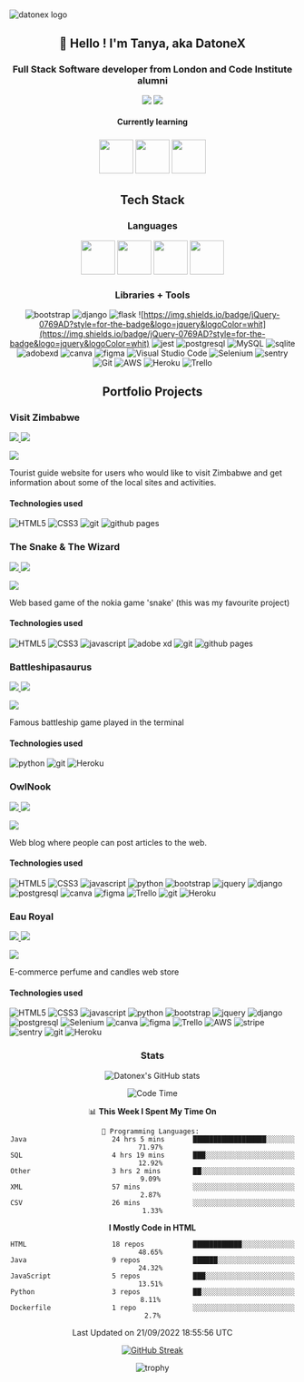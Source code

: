 #

![datonex logo](assets/profile-banner-moving.gif)

## <div style="text-align: center;"> :wave: Hello ! I'm Tanya, aka DatoneX </div>

### <div style="text-align: center;">Full Stack Software developer from London and Code Institute alumni </div>

<div style="text-align: center;"> <a href="https://www.linkedin.com/in/tanyagomwe10/" ><img src="https://img.shields.io/badge/linkedin-%230077B5.svg?style=for-the-badge&logo=linkedin&logoColor=white" /></a> <a href="https://www.discord/users/datonex#9338/" ><img src="https://img.shields.io/badge/Discord-5865F2?style=for-the-badge&logo=discord&logoColor=white" /></a> </div>

#### <div style="text-align: center;"> Currently learning </div>

### <div style="text-align: center;"> <img src="https://cdn.jsdelivr.net/gh/devicons/devicon/icons/react/react-original-wordmark.svg" height="60" /> <img src="https://cdn.jsdelivr.net/gh/devicons/devicon/icons/java/java-original-wordmark.svg" height="60" /> <img src="https://cdn.jsdelivr.net/gh/devicons/devicon/icons/docker/docker-plain-wordmark.svg" height="60" />

## <div style="text-align: center;"> Tech Stack </div>

### <div style="text-align: center;"> Languages </div>

<div style="text-align: center;"> <img src="https://cdn.jsdelivr.net/gh/devicons/devicon/icons/html5/html5-plain-wordmark.svg" height="60" /> <img src="https://cdn.jsdelivr.net/gh/devicons/devicon/icons/css3/css3-plain-wordmark.svg" height="60" /> <img src="https://cdn.jsdelivr.net/gh/devicons/devicon/icons/javascript/javascript-original.svg" height="60" /> <img src="https://cdn.jsdelivr.net/gh/devicons/devicon/icons/python/python-original-wordmark.svg" height="60"/> </div>

### <div style="text-align: center;"> Libraries + Tools </div>

<div style="text-align: center;">

![bootstrap](https://img.shields.io/badge/Bootstrap-563D7C?style=for-the-badge&logo=bootstrap&logoColor=white) ![django](https://img.shields.io/badge/Django-092E20?style=for-the-badge&logo=django&logoColor=green) ![flask](https://img.shields.io/badge/Flask-000000?style=for-the-badge&logo=flask&logoColor=white) ![https://img.shields.io/badge/jQuery-0769AD?style=for-the-badge&logo=jquery&logoColor=whit](https://img.shields.io/badge/jQuery-0769AD?style=for-the-badge&logo=jquery&logoColor=whit) ![jest](https://img.shields.io/badge/Jest-C21325?style=for-the-badge&logo=jest&logoColor=white) ![postgresql](https://img.shields.io/badge/PostgreSQL-316192?style=for-the-badge&logo=postgresql&logoColor=white) ![MySQL](https://img.shields.io/badge/mysql-%2300f.svg?style=for-the-badge&logo=mysql&logoColor=white) ![sqlite](https://img.shields.io/badge/SQLite-07405E?style=for-the-badge&logo=sqlite&logoColor=white) ![adobexd](https://img.shields.io/badge/Adobe%20XD-470137?style=for-the-badge&logo=Adobe%20XD&logoColor=#FF61F6) ![canva](https://img.shields.io/badge/Canva-%2300C4CC.svg?&style=for-the-badge&logo=Canva&logoColor=white) ![figma](https://img.shields.io/badge/Figma-F24E1E?style=for-the-badge&logo=figma&logoColor=white) ![Visual Studio Code](https://img.shields.io/badge/Visual%20Studio%20Code-0078d7.svg?style=for-the-badge&logo=visual-studio-code&logoColor=white) ![Selenium](https://img.shields.io/badge/-selenium-%43B02A?style=for-the-badge&logo=selenium&logoColor=white) ![sentry](https://img.shields.io/badge/Sentry-black?style=for-the-badge&logo=Sentry&logoColor=#362D59) ![Git](https://img.shields.io/badge/git-%23F05033.svg?style=for-the-badge&logo=git&logoColor=white) ![AWS](https://img.shields.io/badge/AWS-%23FF9900.svg?style=for-the-badge&logo=amazon-aws&logoColor=white) ![Heroku](https://img.shields.io/badge/heroku-%23430098.svg?style=for-the-badge&logo=heroku&logoColor=white) ![Trello](https://img.shields.io/badge/Trello-%23026AA7.svg?style=for-the-badge&logo=Trello&logoColor=white)

</div>

## <div style="text-align: center;"> Portfolio Projects </div>

### Visit Zimbabwe

<a href="https://github.com/datonex/visit-zimbabwe" style="background-color: white;" ><img src="https://img.shields.io/badge/github-%23121011.svg?style=for-the-badge&logo=github&logoColor=white" /> <a href="https://datonex.github.io/visit-zimbabwe/" style="background-color: white;"><img src="https://img.shields.io/badge/website-000000?style=for-the-badge&logo=About.me&logoColor=white" />

<a href="https://datonex.github.io/visit-zimbabwe/"><img src="assets/visit-zimbabwe.png" /></a>

Tourist guide website for users who would like to visit Zimbabwe and get information about some of the local sites and activities.

#### Technologies used

![HTML5](https://img.shields.io/badge/html5-%23E34F26.svg?style=for-the-badge&logo=html5&logoColor=white) ![CSS3](https://img.shields.io/badge/css3-%231572B6.svg?style=for-the-badge&logo=css3&logoColor=white) ![git](https://img.shields.io/badge/git-%23F05033.svg?style=for-the-badge&logo=git&logoColor=white) ![github pages](https://img.shields.io/badge/GitHub%20Pages-222222?style=for-the-badge&logo=GitHub%20Pages&logoColor=white)

### The Snake & The Wizard

<a href="https://github.com/datonex/snake-and-the-wizard" style="background-color: white;"><img src="https://img.shields.io/badge/github-%23121011.svg?style=for-the-badge&logo=github&logoColor=white" /> <a href="https://datonex.github.io/snake-and-the-wizard/" style="background-color: white;"><img src="https://img.shields.io/badge/website-000000?style=for-the-badge&logo=About.me&logoColor=white" />

<a href="https://datonex.github.io/snake-and-the-wizard/"><img src="assets/snake-and-the-wizard.png" /></a>

Web based game of the nokia game 'snake' (this was my favourite project)

#### Technologies used

![HTML5](https://img.shields.io/badge/html5-%23E34F26.svg?style=for-the-badge&logo=html5&logoColor=white) ![CSS3](https://img.shields.io/badge/css3-%231572B6.svg?style=for-the-badge&logo=css3&logoColor=white) ![javascript](https://img.shields.io/badge/JavaScript-323330?style=for-the-badge&logo=javascript&logoColor=F7DF1E) ![adobe xd](https://img.shields.io/badge/Adobe%20XD-470137?style=for-the-badge&logo=Adobe%20XD&logoColor=#FF61F6) ![git](https://img.shields.io/badge/git-%23F05033.svg?style=for-the-badge&logo=git&logoColor=white) ![github pages](https://img.shields.io/badge/GitHub%20Pages-222222?style=for-the-badge&logo=GitHub%20Pages&logoColor=white)

### Battleshipasaurus

<a href="https://github.com/datonex/battleship" style="background-color: white;"><img src="https://img.shields.io/badge/github-%23121011.svg?style=for-the-badge&logo=github&logoColor=white" /> <a href="https://battleshipasaurus.herokuapp.com/" style="background-color: white;"><img src="https://img.shields.io/badge/website-000000?style=for-the-badge&logo=About.me&logoColor=white" />

<a href="https://battleshipasaurus.herokuapp.com/"><img src="assets/battleship.png" /></a>

Famous battleship game played in the terminal

#### Technologies used

![python](https://img.shields.io/badge/Python-FFD43B?style=for-the-badge&logo=python&logoColor=blue) ![git](https://img.shields.io/badge/git-%23F05033.svg?style=for-the-badge&logo=git&logoColor=white) ![Heroku](https://img.shields.io/badge/heroku-%23430098.svg?style=for-the-badge&logo=heroku&logoColor=white)

### OwlNook

<a href="https://github.com/datonex/owl-nook-dx" style="background-color: white;"><img src="https://img.shields.io/badge/github-%23121011.svg?style=for-the-badge&logo=github&logoColor=white" /> <a href="https://owl-nook-dx.herokuapp.com/" style="background-color: white;"><img src="https://img.shields.io/badge/website-000000?style=for-the-badge&logo=About.me&logoColor=white" />

<a href="https://owl-nook-dx.herokuapp.com/"><img src="assets/owl-nook.png" /></a>

Web blog where people can post articles to the web.

#### Technologies used

![HTML5](https://img.shields.io/badge/html5-%23E34F26.svg?style=for-the-badge&logo=html5&logoColor=white) ![CSS3](https://img.shields.io/badge/css3-%231572B6.svg?style=for-the-badge&logo=css3&logoColor=white) ![javascript](https://img.shields.io/badge/JavaScript-323330?style=for-the-badge&logo=javascript&logoColor=F7DF1E) ![python](https://img.shields.io/badge/Python-FFD43B?style=for-the-badge&logo=python&logoColor=blue) ![bootstrap](https://img.shields.io/badge/Bootstrap-563D7C?style=for-the-badge&logo=bootstrap&logoColor=white) ![jquery](https://img.shields.io/badge/jQuery-0769AD?style=for-the-badge&logo=jquery&logoColor=white) ![django](https://img.shields.io/badge/Django-092E20?style=for-the-badge&logo=django&logoColor=green) ![postgresql](https://img.shields.io/badge/PostgreSQL-316192?style=for-the-badge&logo=postgresql&logoColor=white) ![canva](https://img.shields.io/badge/Canva-%2300C4CC.svg?&style=for-the-badge&logo=Canva&logoColor=white) ![figma](https://img.shields.io/badge/Figma-F24E1E?style=for-the-badge&logo=figma&logoColor=white) ![Trello](https://img.shields.io/badge/Trello-%23026AA7.svg?style=for-the-badge&logo=Trello&logoColor=white) ![git](https://img.shields.io/badge/git-%23F05033.svg?style=for-the-badge&logo=git&logoColor=white) ![Heroku](https://img.shields.io/badge/heroku-%23430098.svg?style=for-the-badge&logo=heroku&logoColor=white)

### Eau Royal

<a href="https://github.com/datonex/eau-royal" style="background-color: white;"><img src="https://img.shields.io/badge/github-%23121011.svg?style=for-the-badge&logo=github&logoColor=white" /> <a href="https://eau-royal.herokuapp.com/" style="background-color: white;"><img src="https://img.shields.io/badge/website-000000?style=for-the-badge&logo=About.me&logoColor=white" />

<a href="https://eau-royal.herokuapp.com/"><img src="assets/eau-royal.png" /></a>

E-commerce perfume and candles web store

#### Technologies used

![HTML5](https://img.shields.io/badge/html5-%23E34F26.svg?style=for-the-badge&logo=html5&logoColor=white) ![CSS3](https://img.shields.io/badge/css3-%231572B6.svg?style=for-the-badge&logo=css3&logoColor=white) ![javascript](https://img.shields.io/badge/JavaScript-323330?style=for-the-badge&logo=javascript&logoColor=F7DF1E) ![python](https://img.shields.io/badge/Python-FFD43B?style=for-the-badge&logo=python&logoColor=blue) ![bootstrap](https://img.shields.io/badge/Bootstrap-563D7C?style=for-the-badge&logo=bootstrap&logoColor=white) ![jquery](https://img.shields.io/badge/jQuery-0769AD?style=for-the-badge&logo=jquery&logoColor=white) ![django](https://img.shields.io/badge/Django-092E20?style=for-the-badge&logo=django&logoColor=green) ![postgresql](https://img.shields.io/badge/PostgreSQL-316192?style=for-the-badge&logo=postgresql&logoColor=white) ![Selenium](https://img.shields.io/badge/-selenium-%43B02A?style=for-the-badge&logo=selenium&logoColor=white) ![canva](https://img.shields.io/badge/Canva-%2300C4CC.svg?&style=for-the-badge&logo=Canva&logoColor=white) ![figma](https://img.shields.io/badge/Figma-F24E1E?style=for-the-badge&logo=figma&logoColor=white) ![Trello](https://img.shields.io/badge/Trello-%23026AA7.svg?style=for-the-badge&logo=Trello&logoColor=white) ![AWS](https://img.shields.io/badge/AWS-%23FF9900.svg?style=for-the-badge&logo=amazon-aws&logoColor=white) ![stripe](https://img.shields.io/badge/Stripe-626CD9?style=for-the-badge&logo=Stripe&logoColor=white) ![sentry](https://img.shields.io/badge/Sentry-black?style=for-the-badge&logo=Sentry&logoColor=#362D59) ![git](https://img.shields.io/badge/git-%23F05033.svg?style=for-the-badge&logo=git&logoColor=white) ![Heroku](https://img.shields.io/badge/heroku-%23430098.svg?style=for-the-badge&logo=heroku&logoColor=white)

<div style="text-align: center;">

### Stats

![Datonex's GitHub stats](https://github-readme-stats.vercel.app/api?username=datonex&show_icons=true&theme=tokyonight)

<!--START_SECTION:waka-->
![Code Time](http://img.shields.io/badge/Code%20Time-1%2C050%20hrs%2048%20mins-blue)

📊 **This Week I Spent My Time On** 

```text
💬 Programming Languages: 
Java                     24 hrs 5 mins       ██████████████████░░░░░░░   71.97% 
SQL                      4 hrs 19 mins       ███░░░░░░░░░░░░░░░░░░░░░░   12.92% 
Other                    3 hrs 2 mins        ██░░░░░░░░░░░░░░░░░░░░░░░   9.09% 
XML                      57 mins             ░░░░░░░░░░░░░░░░░░░░░░░░░   2.87% 
CSV                      26 mins             ░░░░░░░░░░░░░░░░░░░░░░░░░   1.33%

```

**I Mostly Code in HTML** 

```text
HTML                     18 repos            ████████████░░░░░░░░░░░░░   48.65% 
Java                     9 repos             ██████░░░░░░░░░░░░░░░░░░░   24.32% 
JavaScript               5 repos             ███░░░░░░░░░░░░░░░░░░░░░░   13.51% 
Python                   3 repos             ██░░░░░░░░░░░░░░░░░░░░░░░   8.11% 
Dockerfile               1 repo              ░░░░░░░░░░░░░░░░░░░░░░░░░   2.7%

```



 Last Updated on 21/09/2022 18:55:56 UTC
<!--END_SECTION:waka-->

[![GitHub Streak](https://github-readme-streak-stats.herokuapp.com/?user=datonex&theme=dark)](https://git.io/streak-stats)

![trophy](https://github-profile-trophy.vercel.app/?username=datonex)

</div>
